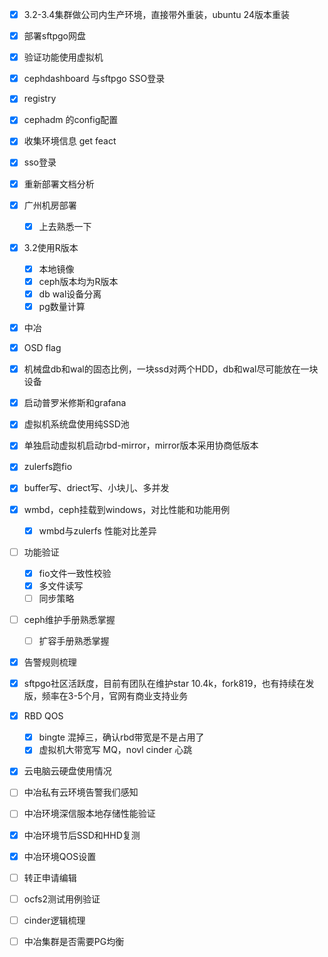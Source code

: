 - [x] 3.2-3.4集群做公司内生产环境，直接带外重装，ubuntu 24版本重装  
- [x] 部署sftpgo网盘  
- [x] 验证功能使用虚拟机  
- [x] cephdashboard 与sftpgo SSO登录  
- [x] registry  
- [x] cephadm 的config配置  
- [x] 收集环境信息 get feact
- [x] sso登录
- [x] 重新部署文档分析
- [x] 广州机房部署
	- [x] 上去熟悉一下
- [x] 3.2使用R版本
	- [x] 本地镜像
	- [x] ceph版本均为R版本
	- [x] db wal设备分离
	- [x] pg数量计算
- [x] 中冶
- [x] OSD flag
- [x] 机械盘db和wal的固态比例，一块ssd对两个HDD，db和wal尽可能放在一块设备
- [x] 启动普罗米修斯和grafana
- [x] 虚拟机系统盘使用纯SSD池
- [x] 单独启动虚拟机启动rbd-mirror，mirror版本采用协商低版本

- [x] zulerfs跑fio
- [x] buffer写、driect写、小块儿、多并发
- [x] wmbd，ceph挂载到windows，对比性能和功能用例
	- [x] wmbd与zulerfs 性能对比差异
- [ ] 功能验证
	- [x] fio文件一致性校验
	- [x] 多文件读写
	- [ ] 同步策略
- [ ] ceph维护手册熟悉掌握
	- [ ] 扩容手册熟悉掌握
- [x] 告警规则梳理
- [x] sftpgo社区活跃度，目前有团队在维护star 10.4k，fork819，也有持续在发版，频率在3-5个月，官网有商业支持业务
- [x] RBD QOS 
	- [x] bingte 混掉三，确认rbd带宽是不是占用了
	- [x] 虚拟机大带宽写 MQ，novl cinder 心跳
- [x] 云电脑云硬盘使用情况
- [ ] 中冶私有云环境告警我们感知
- [ ] 中冶环境深信服本地存储性能验证
- [x] 中冶环境节后SSD和HHD复测
- [x] 中冶环境QOS设置
- [ ] 转正申请编辑
- [ ] ocfs2测试用例验证
- [ ] cinder逻辑梳理
- [ ] 中冶集群是否需要PG均衡
